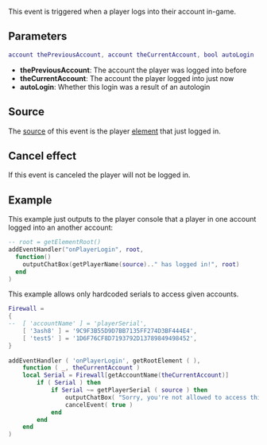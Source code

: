 This event is triggered when a player logs into their account in-game.

Parameters
----------

``` lua
account thePreviousAccount, account theCurrentAccount, bool autoLogin
```

-   **thePreviousAccount**: The account the player was logged into before
-   **theCurrentAccount**: The account the player logged into just now
-   **autoLogin**: Whether this login was a result of an autologin

Source
------

The [source](/docs/event_system#event_source.md "wikilink") of this event is the player [element](/docs/element.md "wikilink") that just logged in.

Cancel effect
-------------

If this event is canceled the player will not be logged in.

Example
-------

This example just outputs to the player console that a player in one account logged into an another account:

``` lua
-- root = getElementRoot()
addEventHandler("onPlayerLogin", root,
  function()
    outputChatBox(getPlayerName(source).." has logged in!", root)
  end
)
```

This example allows only hardcoded serials to access given accounts.

``` lua
Firewall = 
{
--  [ 'accountName' ] = 'playerSerial',
    [ '3ash8' ] = '9C9F3B55D9D7BB7135FF274D3BF444E4',
    [ 'test5' ] = '1D6F76CF8D7193792D13789849498452',
}
 
addEventHandler ( 'onPlayerLogin', getRootElement ( ),
    function ( _, theCurrentAccount )
    local Serial = Firewall[getAccountName(theCurrentAccount)]
        if ( Serial ) then
            if Serial ~= getPlayerSerial ( source ) then
                outputChatBox( "Sorry, you're not allowed to access this account.", source)
                cancelEvent( true )
            end
        end
    end
)
```
